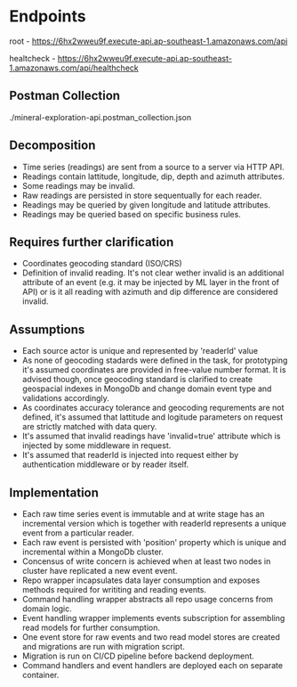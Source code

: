 # Endpoints

root - https://6hx2wweu9f.execute-api.ap-southeast-1.amazonaws.com/api

healtcheck - https://6hx2wweu9f.execute-api.ap-southeast-1.amazonaws.com/api/healthcheck

## Postman Collection
./mineral-exploration-api.postman_collection.json

## Decomposition
- Time series (readings) are sent from a source to a server via HTTP API.
- Readings contain lattitude, longitude, dip, depth and azimuth attributes.
- Some readings may be invalid.
- Raw readings are persisted in store sequentually for each reader.
- Readings may be queried by given longitude and latitude attributes.
- Readings may be queried based on specific business rules.

## Requires further clarification
- Coordinates geocoding standard (ISO/CRS)
- Definition of invalid reading. It's not clear wether invalid is an additional attribute of an event (e.g. it may be injected by ML layer in the front of API) or is it all reading with azimuth and dip difference are considered invalid.

## Assumptions
- Each source actor is unique and represented by 'readerId' value
- As none of geocoding stadards were defined in the task, for prototyping it's assumed coordinates are provided in free-value number format. It is advised though, once geocoding standard is clarified to create geospacial indexes in MongoDb and change domain event type and validations accordingly.
- As coordinates accuracy tolerance and geocoding requrements are not defined, it's assumed that lattitude and logitude parameters on request are strictly matched with data query.
- It's assumed that invalid readings have 'invalid=true' attribute which is injected by some middleware in request.
- It's assumed that readerId is injected into request either by authentication middleware or by reader itself.

## Implementation
- Each raw time series event is immutable and at write stage has an incremental version which is together with readerId represents a unique event from a particular reader.
- Each raw event is persisted with 'position' property which is unique and incremental within a MongoDb cluster.
- Concensus of write concern is achieved when at least two nodes in cluster have replicated a new event event.
- Repo wrapper incapsulates data layer consumption and exposes methods required for writiting and reading events.
- Command handling wrapper abstracts all repo usage concerns from domain logic.
- Event handling wrapper implements events subscription for assembling read models for further consumption.
- One event store for raw events and two read model stores are created and migrations are run with migration script.
- Migration is run on CI/CD pipeline before backend deployment.
- Command handlers and event handlers are deployed each on separate container.
